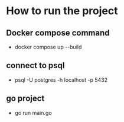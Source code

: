# How to run the project

## Docker compose command
- docker compose up --build


## connect to psql
-  psql -U postgres -h localhost -p 5432


## go project
- go run main.go